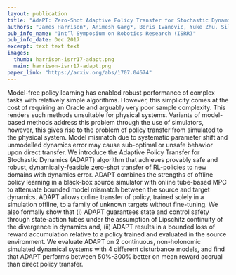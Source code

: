 ```yaml
---
layout: publication
title: "AdaPT: Zero-Shot Adaptive Policy Transfer for Stochastic Dynamical Systems"
authors: "James Harrison*, Animesh Garg*, Boris Ivanovic, Yuke Zhu, Silvio Savarese, Li Fei-Fei, Marco Pavone"
pub_info_name: "Int’l Symposium on Robotics Research (ISRR)"
pub_info_date: Dec 2017
excerpt: text text text
images:
  thumb: harrison-isrr17-adapt.png
  main: harrison-isrr17-adapt.png
paper_link: "https://arxiv.org/abs/1707.04674"
---
```

Model-free policy learning has enabled robust performance of complex tasks with relatively simple algorithms. However, this simplicity comes at the cost of requiring an Oracle and arguably very poor sample complexity. This renders such methods unsuitable for physical systems. Variants of model-based methods address this problem through the use of simulators, however, this gives rise to the problem of policy transfer from simulated to the physical system. Model mismatch due to systematic parameter shift and unmodelled dynamics error may cause sub-optimal or unsafe behavior upon direct transfer. We introduce the Adaptive Policy Transfer for Stochastic Dynamics (ADAPT) algorithm that achieves provably safe and robust, dynamically-feasible zero-shot transfer of RL-policies to new domains with dynamics error. ADAPT combines the strengths of offline policy learning in a black-box source simulator with online tube-based MPC to attenuate bounded model mismatch between the source and target dynamics. ADAPT allows online transfer of policy, trained solely in a simulation offline, to a family of unknown targets without fine-tuning. We also formally show that (i) ADAPT guarantees state and control safety through state-action tubes under the assumption of Lipschitz continuity of the divergence in dynamics and, (ii) ADAPT results in a bounded loss of reward accumulation relative to a policy trained and evaluated in the source environment. We evaluate ADAPT on 2 continuous, non-holonomic simulated dynamical systems with 4 different disturbance models, and find that ADAPT performs between 50%-300% better on mean reward accrual than direct policy transfer. 
